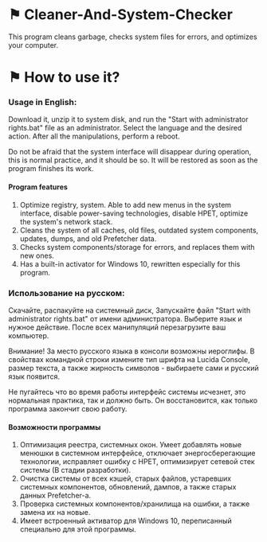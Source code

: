 # ⚑ Cleaner-And-System-Checker
This program cleans garbage, checks system files for errors, and optimizes your computer.

# ⚑ How to use it?

### Usage in English:

Download it, unzip it to system disk, and run the "Start with administrator rights.bat" file as an administrator. Select the language and the desired action.
After all the manipulations, perform a reboot.

Do not be afraid that the system interface will disappear during operation, this is normal practice, and it should be so. It will be restored as soon as the program finishes its work.

#### Program features
1. Optimize registry, system. Able to add new menus in the system interface, disable power-saving technologies, disable HPET, optimize the system's network stack. 
2. Cleans the system of all caches, old files, outdated system components, updates, dumps, and old Prefetcher data.
3. Checks system components/storage for errors, and replaces them with new ones. 
4. Has a built-in activator for Windows 10, rewritten especially for this program.

### Использование на русском:

Скачайте, распакуйте на системный диск, Запускайте файл "Start with administrator rights.bat" от имени администратора. Выберите язык и нужное действие. 
После всех манипуляций перезагрузите ваш компьютер.

Внимание! За место русского языка в консоли возможны иероглифы. В свойствах командной строки измените тип шрифта на Lucida Console, размер текста, а также жирность символов - выбираете сами и русский язык появится.

Не пугайтесь что во время работы интерфейс системы исчезнет, это нормальная практика, так и должно быть. Он восстановится, как только программа закончит свою работу.

#### Возможности программы
1. Оптимизация реестра, системных окон. Умеет добавлять новые менюшки в системном интерфейсе, отключает энергосберегающие технологии, исправляет ошибку с HPET, оптимизирует сетевой стек системы (В стадии разработки). 
2. Очистка системы от всех кэшей, старых файлов, устаревших системных компонентов, обновлений, дампов, а также старых данных Prefetcher-а.
3. Проверка системных компонентов/хранилища на ошибки, а также замена их на новые. 
4. Имеет встроенный активатор для Windows 10, переписанный специально для этой программы.
